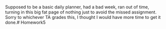 Supposed to be a basic daily planner, had a bad week, ran out of time, turning in this big fat page of nothing just to avoid the missed assignment. Sorry to whichever TA grades this, I thought I would have more time to get it done.# Homework5
